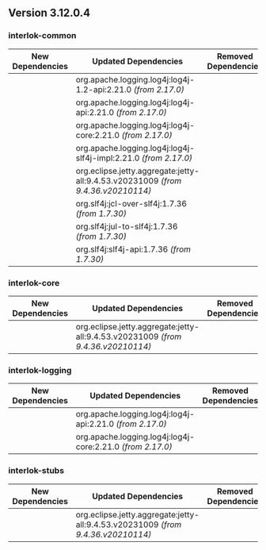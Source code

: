 ## Version 3.12.0.4 ##

### interlok-common ###
| New Dependencies | Updated Dependencies | Removed Dependencies |
| -------- | -------- | -------- |
|  | org.apache.logging.log4j:log4j-1.2-api:2.21.0 *(from 2.17.0)* |  |
|  | org.apache.logging.log4j:log4j-api:2.21.0 *(from 2.17.0)* |  |
|  | org.apache.logging.log4j:log4j-core:2.21.0 *(from 2.17.0)* |  |
|  | org.apache.logging.log4j:log4j-slf4j-impl:2.21.0 *(from 2.17.0)* |  |
|  | org.eclipse.jetty.aggregate:jetty-all:9.4.53.v20231009 *(from 9.4.36.v20210114)* |  |
|  | org.slf4j:jcl-over-slf4j:1.7.36 *(from 1.7.30)* |  |
|  | org.slf4j:jul-to-slf4j:1.7.36 *(from 1.7.30)* |  |
|  | org.slf4j:slf4j-api:1.7.36 *(from 1.7.30)* |  |

### interlok-core ###
| New Dependencies | Updated Dependencies | Removed Dependencies |
| -------- | -------- | -------- |
|  | org.eclipse.jetty.aggregate:jetty-all:9.4.53.v20231009 *(from 9.4.36.v20210114)* |  |

### interlok-logging ###
| New Dependencies | Updated Dependencies | Removed Dependencies |
| -------- | -------- | -------- |
|  | org.apache.logging.log4j:log4j-api:2.21.0 *(from 2.17.0)* |  |
|  | org.apache.logging.log4j:log4j-core:2.21.0 *(from 2.17.0)* |  |

### interlok-stubs ###
| New Dependencies | Updated Dependencies | Removed Dependencies |
| -------- | -------- | -------- |
|  | org.eclipse.jetty.aggregate:jetty-all:9.4.53.v20231009 *(from 9.4.36.v20210114)* |  |

